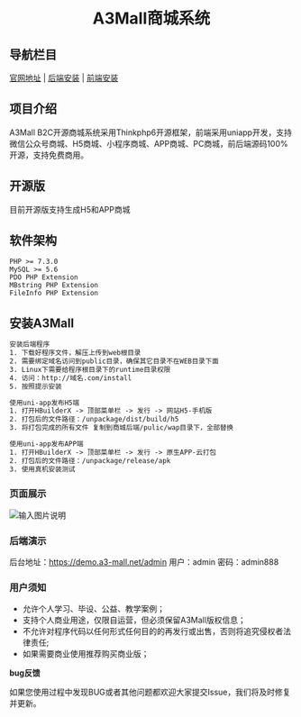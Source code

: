 <h1 align="center">A3Mall商城系统</h1> 


## 导航栏目
 [官网地址](http://www.a3-mall.com)
 | [后端安装](http://www.a3-mall.com/forum/view/3.html)
 | [前端安装](http://doc.a3-mall.com/help/)


## 项目介绍
   A3Mall B2C开源商城系统采用Thinkphp6开源框架，前端采用uniapp开发，支持微信公众号商城、H5商城、小程序商城、APP商城、PC商城，前后端源码100%开源，支持免费商用。

## 开源版
   目前开源版支持生成H5和APP商城
   
   
## 软件架构
    PHP >= 7.3.0
    MySQL >= 5.6
    PDO PHP Extension
    MBstring PHP Extension
    FileInfo PHP Extension
   
## 安装A3Mall

```html
安装后端程序
1. 下载好程序文件，解压上传到web根目录
2. 需要绑定域名访问到public目录，确保其它目录不在WEB目录下面
3. Linux下需要给程序根目录下的runtime目录权限
4. 访问：http://域名.com/install
5. 按照提示安装

使用uni-app发布H5端
1. 打开HBuilderX -> 顶部菜单栏 -> 发行 -> 网站H5-手机版
2. 打包后的文件路径：/unpackage/dist/build/h5
3. 将打包完成的所有文件 复制到商城后端/pulic/wap目录下，全部替换

使用uni-app发布APP端
1. 打开HBuilderX -> 顶部菜单栏 -> 发行 -> 原生APP-云打包
2. 打包后的文件路径：/unpackage/release/apk
3. 使用真机安装测试

```

### 页面展示
![输入图片说明](https://gitee.com/a3mall/A3Mall/raw/master/readme/images/1.jpg "1.jpg")

### 后端演示
后台地址：https://demo.a3-mall.net/admin
用户：admin
密码：admin888


### 用户须知

- 允许个人学习、毕设、公益、教学案例；
- 支持个人商业用途，仅限自运营，但必须保留A3Mall版权信息；
- 不允许对程序代码以任何形式任何目的的再发行或出售，否则将追究侵权者法律责任;
- 如果需要商业使用推荐购买商业版；

 **bug反馈**

如果您使用过程中发现BUG或者其他问题都欢迎大家提交Issue，我们将及时修复并更新。
